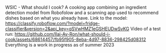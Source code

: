 WSIC - What should I cook?
A cooking app combining an ingredient detection model from Robofolow and a scanning app used to recommend dishes based on what you already have.
Link to the model: 
https://classify.roboflow.com/?model=fridge-classifier&version=2&api_key=qSVwHMZ1eGSHEUDwSvKG
Video of a test run: 
https://github.com/Ilai-Av-Ron/what-should-i-cook/assets/68614457/fb95f905-8eba-4d97-8836-298425d08312
Everything is a work in progress as of summer 2023

